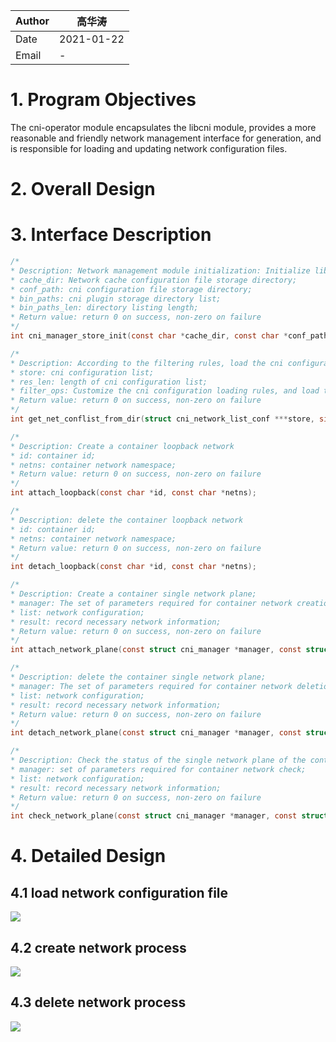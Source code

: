 | Author | 高华涛     |
| ------ | ---------- |
| Date   | 2021-01-22 |
| Email  | -          |

# 1. Program Objectives

The cni-operator module encapsulates the libcni module, provides a more reasonable and friendly network management interface for generation, and is responsible for loading and updating network configuration files.

# 2. Overall Design

# 3. Interface Description

````c
/*
* Description: Network management module initialization: Initialize libcni network module and network management layer data;;
* cache_dir: Network cache configuration file storage directory;
* conf_path: cni configuration file storage directory;
* bin_paths: cni plugin storage directory list;
* bin_paths_len: directory listing length;
* Return value: return 0 on success, non-zero on failure
*/
int cni_manager_store_init(const char *cache_dir, const char *conf_path, const char * const *bin_paths, size_t bin_paths_len);

/*
* Description: According to the filtering rules, load the cni configuration file to the memory;
* store: cni configuration list;
* res_len: length of cni configuration list;
* filter_ops: Customize the cni configuration loading rules, and load the configuration files that meet the rules;
* Return value: return 0 on success, non-zero on failure
*/
int get_net_conflist_from_dir(struct cni_network_list_conf ***store, size_t *res_len, cni_conf_filter_t filter_ops);

/*
* Description: Create a container loopback network
* id: container id;
* netns: container network namespace;
* Return value: return 0 on success, non-zero on failure
*/
int attach_loopback(const char *id, const char *netns);

/*
* Description: delete the container loopback network
* id: container id;
* netns: container network namespace;
* Return value: return 0 on success, non-zero on failure
*/
int detach_loopback(const char *id, const char *netns);

/*
* Description: Create a container single network plane;
* manager: The set of parameters required for container network creation;
* list: network configuration;
* result: record necessary network information;
* Return value: return 0 on success, non-zero on failure
*/
int attach_network_plane(const struct cni_manager *manager, const struct cni_network_list_conf *list, struct cni_opt_result **result);

/*
* Description: delete the container single network plane;
* manager: The set of parameters required for container network deletion;
* list: network configuration;
* result: record necessary network information;
* Return value: return 0 on success, non-zero on failure
*/
int detach_network_plane(const struct cni_manager *manager, const struct cni_network_list_conf *list, struct cni_opt_result **result);

/*
* Description: Check the status of the single network plane of the container;
* manager: set of parameters required for container network check;
* list: network configuration;
* result: record necessary network information;
* Return value: return 0 on success, non-zero on failure
*/
int check_network_plane(const struct cni_manager *manager, const struct cni_network_list_conf *list, struct cni_opt_result **result);
````

# 4. Detailed Design

## 4.1 load network configuration file

![](https://images.gitee.com/uploads/images/2021/0122/094638_d03ff180_5626156.png)

## 4.2 create network process

![](https://images.gitee.com/uploads/images/2021/0122/094708_ec1f2f75_5626156.png )

## 4.3 delete network process

![](https://images.gitee.com/uploads/images/2021/0122/094727_20f3222d_5626156.png )